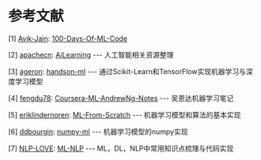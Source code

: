 # 参考文献

\[1\] [Avik-Jain](https://github.com/Avik-Jain): [100-Days-Of-ML-Code](https://github.com/Avik-Jain/100-Days-Of-ML-Code)

\[2\] [apachecn](https://github.com/apachecn): [AiLearning](https://github.com/apachecn/AiLearning) --- 人工智能相关资源整理

\[3\] [ageron](https://github.com/ageron): [handson-ml](https://github.com/ageron/handson-ml) --- 通过Scikit-Learn和TensorFlow实现机器学习与深度学习模型

\[4\] [fengdu78](https://github.com/fengdu78): [Coursera-ML-AndrewNg-Notes](https://github.com/fengdu78/Coursera-ML-AndrewNg-Notes) --- 吴恩达机器学习笔记

\[5\] [eriklindernoren](https://github.com/eriklindernoren): [ML-From-Scratch](https://github.com/eriklindernoren/ML-From-Scratch) --- 机器学习模型和算法的基本实现

\[6\] [ddbourgin](https://github.com/ddbourgin): [numpy-ml](https://github.com/ddbourgin/numpy-ml) --- 机器学习模型的numpy实现

\[7\] [NLP-LOVE](https://github.com/NLP-LOVE): [ML-NLP](https://github.com/NLP-LOVE/ML-NLP) --- ML，DL，NLP中常用知识点梳理与代码实现


